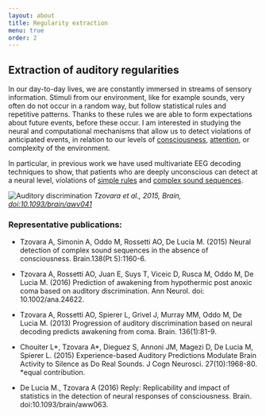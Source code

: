 ```yaml
---
layout: about
title: Regularity extraction
menu: true
order: 2
---
```

## Extraction of auditory regularities

In our day-to-day lives, we are constantly immersed in streams of sensory information. Stimuli from our environment, like for example sounds, very often do not occur in a random way, but follow statistical rules and repetitive patterns. Thanks to these rules we are able to form expectations about future events, before these occur. I am interested in studying the neural and computational mechanisms that allow us to detect violations of anticipated events, in relation to our levels of [consciousness](https://academic.oup.com/brain/article/138/5/1160/406045/Neural-detection-of-complex-sound-sequences-in-the), [attention](http://www.mitpressjournals.org/doi/abs/10.1162/jocn_a_00835?journalCode=jocn), or complexity of the environment.

In particular, in previous work we have used multivariate EEG decoding techniques to show, that patients who are deeply unconscious can detect at a neural level, violations of [simple rules](https://academic.oup.com/brain/article/136/1/81/430538/Progression-of-auditory-discrimination-based-on) and [complex sound sequences](https://academic.oup.com/brain/article/138/5/1160/406045/Neural-detection-of-complex-sound-sequences-in-the).

![Auditory discrimination](https://oup.silverchair-cdn.com/oup/backfile/Content_public/Journal/brain/138/5/10.1093_brain_awv041/3/awv041f2p.jpeg?Expires=1501793210&Signature=dIoqocv9ql8DBFOrZwQn5MxzA2G5a0Ut4mPgwRJmLbNov3bz5egaN8GfuFBihNWV7vXtb714CCivUGchMgeSedH0f-Mbctihg4-dr9JXuH1GW~SLZw50ZFMAKSPkQyTAHOx81lVmcLBarvAD6RdDaxTzgsTpB6fqi9RxHWcCJ5rOPqIaGlf0Q0CAq9rCwPgAiseQxK3Hu5xmdmYiIjOjUD4BlQVowDYFdvQsKlZpSkNyJV8LnwvdyyjknW7PCKF4xw~HIBEI7y6rplnlDDPbdf4xbnf1Hwmd1nt4fjhaIh6DDqUe05M2tTW0LR81uotVLpT0M1vDqlWTF4YSXzF0KA__&Key-Pair-Id=APKAIUCZBIA4LVPAVW3Q)
*Tzovara et al., 2015, Brain, [doi:10.1093/brain/awv041](https://doi.org/10.1093/brain/awv041)*

### Representative publications:

* Tzovara A, Simonin A, Oddo M, Rossetti AO, De Lucia M. (2015) Neural detection of complex sound sequences in the absence of consciousness. Brain.138(Pt 5):1160-6.

* Tzovara A, Rossetti AO, Juan E, Suys T, Viceic D, Rusca M, Oddo M, De Lucia M. (2016) Prediction of awakening from hypothermic post anoxic coma based on auditory discrimination. Ann Neurol. doi: 10.1002/ana.24622.

* Tzovara A, Rossetti AO, Spierer L, Grivel J, Murray MM, Oddo M, De Lucia M. (2013) Progression of auditory discrimination based on neural decoding predicts awakening from coma. Brain. 136(1):81-9.

* Chouiter L*, Tzovara A*, Dieguez S, Annoni JM, Magezi D, De Lucia M, Spierer L. (2015) Experience-based Auditory Predictions Modulate Brain Activity to Silence as Do Real Sounds. J Cogn Neurosci. 27(10):1968-80. *equal contribution.

* De Lucia M., Tzovara A (2016) Reply: Replicability and impact of statistics in the detection of neural responses of consciousness. Brain. doi:10.1093/brain/aww063.




